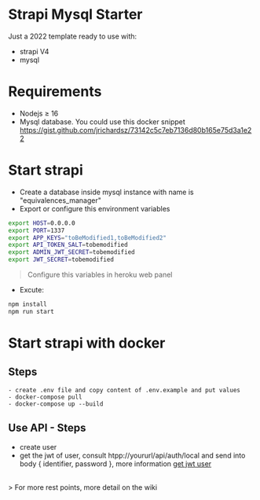 # Strapi Mysql Starter

Just a 2022 template ready to use with:

- strapi V4
- mysql


# Requirements
- Nodejs ≥ 16
- Mysql database. You could use this docker snippet https://gist.github.com/jrichardsz/73142c5c7eb7136d80b165e75d3a1e22

# Start strapi

- Create a database inside mysql instance with name is "equivalences_manager"
- Export or configure this environment variables

```sh
export HOST=0.0.0.0
export PORT=1337
export APP_KEYS="toBeModified1,toBeModified2"
export API_TOKEN_SALT=tobemodified
export ADMIN_JWT_SECRET=tobemodified
export JWT_SECRET=tobemodified
```

> Configure this variables in heroku web panel

- Excute:

```sh
npm install
npm run start
```

# Start strapi with docker

## Steps

```
- create .env file and copy content of .env.example and put values
- docker-compose pull
- docker-compose up --build
```

## Use API - Steps


- create user
- get the jwt of user, consult htpp://yoururl/api/auth/local and send into body { identifier, password }, more information [get jwt user](https://docs.strapi.io/dev-docs/plugins/users-permissions)


<br>
> For more rest points, more detail on the wiki